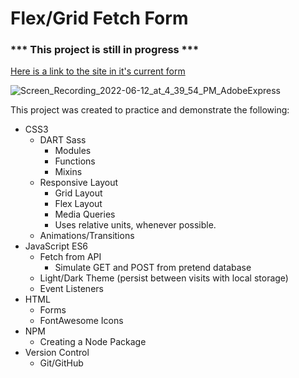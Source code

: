 # Flex/Grid Fetch Form

### *** This project is still in progress ***

[Here is a link to the site in it's current form](https://jade-choux-5ff118.netlify.app/index.html)

![Screen_Recording_2022-06-12_at_4_39_54_PM_AdobeExpress](https://user-images.githubusercontent.com/11709610/173254911-444becf6-a931-46c9-af44-c1bf738b5ec1.gif)

This project was created to practice and demonstrate the following:

* CSS3 
  * DART Sass        
    * Modules
    * Functions
    * Mixins
  * Responsive Layout
    * Grid Layout
    * Flex Layout
    * Media Queries
    * Uses relative units, whenever possible.
  * Animations/Transitions
* JavaScript ES6 
  * Fetch from API
    * Simulate GET and POST from pretend database 
  * Light/Dark Theme (persist between visits with local storage)
  * Event Listeners
* HTML 
  * Forms
  * FontAwesome Icons
* NPM 
  * Creating a Node Package
* Version Control 
  * Git/GitHub

